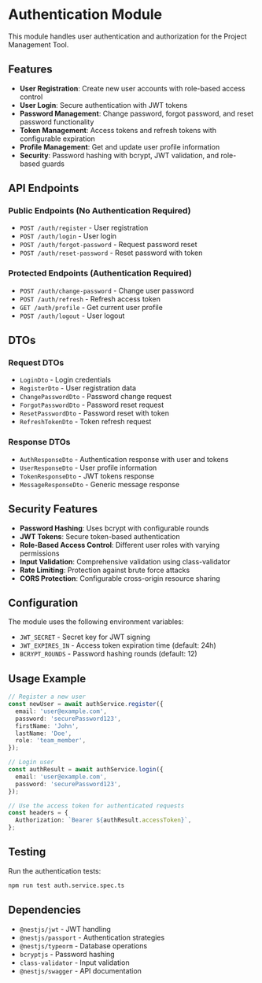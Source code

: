 # Authentication Module

This module handles user authentication and authorization for the Project Management Tool.

## Features

- **User Registration**: Create new user accounts with role-based access control
- **User Login**: Secure authentication with JWT tokens
- **Password Management**: Change password, forgot password, and reset password functionality
- **Token Management**: Access tokens and refresh tokens with configurable expiration
- **Profile Management**: Get and update user profile information
- **Security**: Password hashing with bcrypt, JWT validation, and role-based guards

## API Endpoints

### Public Endpoints (No Authentication Required)

- `POST /auth/register` - User registration
- `POST /auth/login` - User login
- `POST /auth/forgot-password` - Request password reset
- `POST /auth/reset-password` - Reset password with token

### Protected Endpoints (Authentication Required)

- `POST /auth/change-password` - Change user password
- `POST /auth/refresh` - Refresh access token
- `GET /auth/profile` - Get current user profile
- `POST /auth/logout` - User logout

## DTOs

### Request DTOs

- `LoginDto` - Login credentials
- `RegisterDto` - User registration data
- `ChangePasswordDto` - Password change request
- `ForgotPasswordDto` - Password reset request
- `ResetPasswordDto` - Password reset with token
- `RefreshTokenDto` - Token refresh request

### Response DTOs

- `AuthResponseDto` - Authentication response with user and tokens
- `UserResponseDto` - User profile information
- `TokenResponseDto` - JWT tokens response
- `MessageResponseDto` - Generic message response

## Security Features

- **Password Hashing**: Uses bcrypt with configurable rounds
- **JWT Tokens**: Secure token-based authentication
- **Role-Based Access Control**: Different user roles with varying permissions
- **Input Validation**: Comprehensive validation using class-validator
- **Rate Limiting**: Protection against brute force attacks
- **CORS Protection**: Configurable cross-origin resource sharing

## Configuration

The module uses the following environment variables:

- `JWT_SECRET` - Secret key for JWT signing
- `JWT_EXPIRES_IN` - Access token expiration time (default: 24h)
- `BCRYPT_ROUNDS` - Password hashing rounds (default: 12)

## Usage Example

```typescript
// Register a new user
const newUser = await authService.register({
  email: 'user@example.com',
  password: 'securePassword123',
  firstName: 'John',
  lastName: 'Doe',
  role: 'team_member',
});

// Login user
const authResult = await authService.login({
  email: 'user@example.com',
  password: 'securePassword123',
});

// Use the access token for authenticated requests
const headers = {
  Authorization: `Bearer ${authResult.accessToken}`,
};
```

## Testing

Run the authentication tests:

```bash
npm run test auth.service.spec.ts
```

## Dependencies

- `@nestjs/jwt` - JWT handling
- `@nestjs/passport` - Authentication strategies
- `@nestjs/typeorm` - Database operations
- `bcryptjs` - Password hashing
- `class-validator` - Input validation
- `@nestjs/swagger` - API documentation
